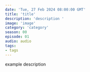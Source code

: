 ```yaml
---
date: 'Tue, 27 Feb 2024 08:00:00 GMT'
title: 'title'
description: 'description '
image: 'image'
category: 'category'
season: 00
episode: 01
audio: audio
tags:
- tags
---
```


<p>example description</p>